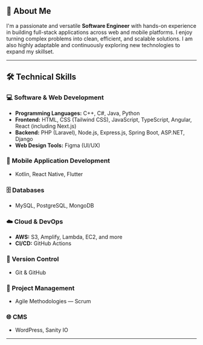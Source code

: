 ## 👋 About Me

I'm a passionate and versatile **Software Engineer** with hands-on experience in building full-stack applications across web and mobile platforms. I enjoy turning complex problems into clean, efficient, and scalable solutions. I am also highly adaptable and continuously exploring new technologies to expand my skillset.

---

## 🛠️ Technical Skills

### 💻 Software & Web Development
- **Programming Languages:** C++, C#, Java, Python
- **Frontend:** HTML, CSS (Tailwind CSS), JavaScript, TypeScript, Angular, React (including Next.js)
- **Backend:** PHP (Laravel), Node.js, Express.js, Spring Boot, ASP.NET, Django
- **Web Design Tools:** Figma (UI/UX)

### 📱 Mobile Application Development
- Kotlin, React Native, Flutter

### 🗄️ Databases
- MySQL, PostgreSQL, MongoDB

### ☁️ Cloud & DevOps
- **AWS:** S3, Amplify, Lambda, EC2, and more
- **CI/CD:** GitHub Actions

### 🔧 Version Control
- Git & GitHub

### 🧩 Project Management
- Agile Methodologies — Scrum

### 🌐 CMS
- WordPress, Sanity IO

---



